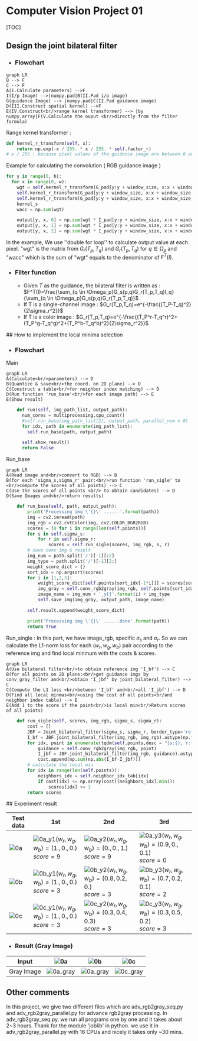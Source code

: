 <script type="text/javascript" src="http://cdn.mathjax.org/mathjax/latest/MathJax.js?config=default"></script>

# Computer Vision Project 01

[TOC]

## Design the joint bilateral filter

- ### Flowchart

```mermaid
graph LR
B --> F
C --> F
A(I.Calculate parameters) -->F
I(I/p Image) -->|numpy.pad|B(II.Pad i/p image) 
G(guidance Image) --> |numpy.pad|C(II.Pad guidance image)
D(III.Construct spatial kernel) -->F
E(IV.Construct<br/>range kernel transformer) --> |by numpy.array|F(V.Calculate the ouput <br/>directly from the filter formula)
```
Range kernel transformer : 
```python
def kernel_r_transform(self, x):
	return np.exp(-x / 255. * x / 255. * self.factor_r)
# x / 255 : because pixel values of the guidance image are between 0 and 255.
```
Example for calculating the convolution ( RGB guidance image )
```python
for y in range(0, h):
  for x in range(0, w):
 	wgt = self.kernel_r_transform(G_pad[y:y + window_size, x:x + window_size, 0] - G_pad[y+r, x+r, 0]) * \
  	self.kernel_r_transform(G_pad[y:y + window_size, x:x + window_size, 1] - G_pad[y+r, x+r, 1]) * \
  	self.kernel_r_transform(G_pad[y:y + window_size, x:x + window_size, 2] - G_pad[y+r, x+r, 2]) * \
  	kernel_s
  	wacc = np.sum(wgt)

  	output[y, x, 0] = np.sum(wgt * I_pad[y:y + window_size, x:x + window_size, 0]) / wacc
  	output[y, x, 1] = np.sum(wgt * I_pad[y:y + window_size, x:x + window_size, 1]) / wacc
	output[y, x, 2] = np.sum(wgt * I_pad[y:y + window_size, x:x + window_size, 2]) / wacc
```
In the example, We use ''double for loop'' to calculate output value at each pixel. "wgt" is the matrix from $G_r(T_p,T_q)$ and $G_r(T_p,T_q)$ for $q \in \Omega_p$ and "wacc" which is the sum of "wgt" equals to the denominator of $F^T(I)$.

- ### Filter function
	- Given $T$ as the guidance, the bilateral filter is written as : $F^T(I)=\frac{\sum_{q \in \Omega_p}G_s(p,q)G_r(T_p,T_q)I_q}{\sum_{q \in \Omega_p}G_s(p,q)G_r(T_p,T_q)}$
	- If T is a single-channel image : $G_r(T_p,T_q)=e^{-\frac{(T_P-T_q)^2}{2\sigma_r^2}}$
	- If T is a color image : $G_r(T_p,T_q)=e^{-\frac{(T_P^r-T_q^r)^2+(T_P^g-T_q^g)^2+(T_P^b-T_q^b)^2}{2\sigma_r^2}}$

<div style="page-break-after: always;"></div>
## How to implement the local minima selection

- ### Flowchart

Main
```mermaid
graph LR
A(Calculate<br/>parameters) --> D
B(Quantize & save<br/>the coord. on 2D plane) --> D
C(Construct a table<br/>for neighbor index matching) --> D
D(Run function 'run_base'<br/>for each image path) --> E
E(Show result)
```
```python
    def run(self, img_path_list, output_path):
      num_cores = multiprocessing.cpu_count()
      #self.run_base(img_path_list[2], output_path, parallel_num = 0)
      for idx, path in enumerate(img_path_list):
        self.run_base(path, output_path)

      self.show_result()
      return False
```

Run_base

```mermaid
graph LR
A(Read image and<br/>convert to RGB) --> B
B(for each 'sigma_s,sigma_r' pair:<br/>run function 'run_sigle' to <br/>compute the scores of all points) --> C
C(Use the scores of all points <br/> to obtain candidates) --> D
D(Save Images and<br/>return results)

```
```python
    def run_base(self, path, output_path):
        print('Processing img \'{}\' ......'.format(path))
        img = cv2.imread(path)
        img_rgb = cv2.cvtColor(img, cv2.COLOR_BGR2RGB)
        scores = [0 for i in range(len(self.points))]
        for s in self.sigma_s:
            for r in self.sigma_r:
                scores = self.run_sigle(scores, img_rgb, s, r)
        # save conv img & result
        img_num = path.split('/')[-1][:2]
        img_type = path.split('/')[-1][2:]
        weight_score_dict = {}
        sort_idx = np.argsort(scores)
        for i in [1,2,3]:
            weight_score_dict[self.points[sort_idx[-1*i]]] = scores[sort_idx[-1*i]]
            img_gray = self.conv_rgb2gray(img_rgb, self.points[sort_idx[-1*i]])
            image_name = img_num + '_y{}'.format(i) + img_type
            self.save_img(img_gray, output_path, image_name)

        self.result.append(weight_score_dict)

        print('Processing img \'{}\' ......done'.format(path))
        return True
```

Run_single : In this part, we have image_rgb, specific $\sigma_s$ and $\sigma_r$. So we can calculate the L1-norm loss for each $(w_r,w_g,w_b)$ pair according to the reference img and find local minmum with the costs & scores.
```mermaid
graph LR
A(Use bilateral filter<br/>to obtain reference img 'I_bf') --> C
B(for all points on 2D plane:<br/>get guidance imgs by conv_gray_filter and<br/>obtain 'I_jbf' by joint_bilateral_filter) --> C
C(Compute the L1 loss <br/>between 'I_bf' and<br/>all 'I_jbf') --> D
D(Find all local minmas<br/>using the cost of all points<br/and neighbor index table) --> E
E(Add 1 to the score if the point<br/>is local min<br/>Return scores of all points)

```
```python
    def run_sigle(self, scores, img_rgb, sigma_s, sigma_r):
        cost = []
        JBF = Joint_bilateral_filter(sigma_s, sigma_r, border_type='reflect')
        I_bf = JBF.joint_bilateral_filter(img_rgb, img_rgb).astype(np.float64)
        for idx, point in enumerate(tqdm(self.points,desc = "[s:{}, r:{}]".format(sigma_s,sigma_r))):
            guidance = self.conv_rgb2gray(img_rgb, point)
            I_jbf = JBF.joint_bilateral_filter(img_rgb, guidance).astype(np.float64)
            cost.append(np.sum(np.abs(I_bf-I_jbf)))
        # calculate the local min
        for idx in range(len(self.points)):
            neighbors_idx = self.neighbor_idx_tab[idx]
            if cost[idx] <= np.array(cost)[neighbors_idx].min():
                scores[idx] += 1
        return scores
```

<div style="page-break-after: always;"></div>
## Experiment result

| Test data                                                    | 1st                                                          | 2nd                                                          | 3rd                                                          |
| ------------------------------------------------------------ | ------------------------------------------------------------ | ------------------------------------------------------------ | ------------------------------------------------------------ |
| ![0a](/Users/davidfan/Desktop/onedrive/大四(降三)/CV/hw1/testdata/0a.png) | ![0a_y1](/Users/davidfan/Desktop/onedrive/大四(降三)/CV/hw1/save_img/0a_y1.png)$(w_r,w_g,w_b)=(1.,0.,0.)$<br/>$score=9$ | ![0a_y2](/Users/davidfan/Desktop/onedrive/大四(降三)/CV/hw1/save_img/0a_y2.png)$(w_r,w_g,w_b)=(0.,0.,1.)$<br/>$score=9$ | ![0a_y3](/Users/davidfan/Desktop/onedrive/大四(降三)/CV/hw1/save_img/0a_y3.png)$(w_r,w_g,w_b)=(0.9,0.,0.1)$<br/>$score=0$ |
| ![0b](/Users/davidfan/Desktop/onedrive/大四(降三)/CV/hw1/testdata/0b.png) | ![0b_y1](/Users/davidfan/Desktop/onedrive/大四(降三)/CV/hw1/save_img/0b_y1.png)$(w_r,w_g,w_b)=(1.,0.,0.)$<br/>$score=3$ | ![0b_y2](/Users/davidfan/Desktop/onedrive/大四(降三)/CV/hw1/save_img/0b_y2.png)$(w_r,w_g,w_b)=(0.8,0.2,0.)$<br/>$score=3$ | ![0b_y3](/Users/davidfan/Desktop/onedrive/大四(降三)/CV/hw1/save_img/0b_y3.png)$(w_r,w_g,w_b)=(0.7,0.2,0.1)$<br/>$score=2$ |
| ![0c](/Users/davidfan/Desktop/onedrive/大四(降三)/CV/hw1/testdata/0c.png) | ![0c_y1](/Users/davidfan/Desktop/onedrive/大四(降三)/CV/hw1/save_img/0c_y1.png)$(w_r,w_g,w_b)=(1.,0.,0.)$<br/>$score=3$ | ![0c_y2](/Users/davidfan/Desktop/onedrive/大四(降三)/CV/hw1/save_img/0c_y2.png)$(w_r,w_g,w_b)=(0.3,0.4,0.3)$<br/>$score=3$ | ![0c_y3](/Users/davidfan/Desktop/onedrive/大四(降三)/CV/hw1/save_img/0c_y3.png)$(w_r,w_g,w_b)=(0.3,0.5,0.2)$<br/>$score=3$ |

- ### Result (Gray Image)

| Input      | ![0a](/Users/davidfan/Desktop/onedrive/大四(降三)/CV/hw1/testdata/0a.png) | ![0b](/Users/davidfan/Desktop/onedrive/大四(降三)/CV/hw1/testdata/0b.png) | ![0c](/Users/davidfan/Desktop/onedrive/大四(降三)/CV/hw1/testdata/0c.png) |
| ---------- | ------------------------------------------------------------ | ------------------------------------------------------------ | ------------------------------------------------------------ |
| Gray Image | ![0a_gray](/Users/davidfan/Desktop/onedrive/大四(降三)/CV/hw1/save_img/0a_gray.png) | ![0a_gray](/Users/davidfan/Desktop/onedrive/大四(降三)/CV/hw1/save_img/0b_gray.png) | ![0c_gray](/Users/davidfan/Desktop/onedrive/大四(降三)/CV/hw1/save_img/0c_gray.png) |

## Other comments
<Note> In this project, we give two different files which are adv_rgb2gray_seq.py and  adv_rgb2gray_parallel.py for advance rgb2gray processing. In adv_rgb2gray_seq.py, we run all programs one by one and it takes about 2~3 hours. Thank for the module 'joblib' in python. we use it in adv_rgb2gray_parallel.py with 16 CPUs and nicely it takes only ~30 mins.

